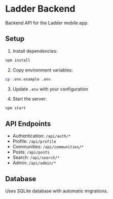 # Ladder Backend

Backend API for the Ladder mobile app.

## Setup

1. Install dependencies:
```bash
npm install
```

2. Copy environment variables:
```bash
cp .env.example .env
```

3. Update `.env` with your configuration

4. Start the server:
```bash
npm start
```

## API Endpoints

- Authentication: `/api/auth/*`
- Profile: `/api/profile`
- Communities: `/api/communities/*`
- Posts: `/api/posts`
- Search: `/api/search/*`
- Admin: `/api/admin/*`

## Database

Uses SQLite database with automatic migrations.
